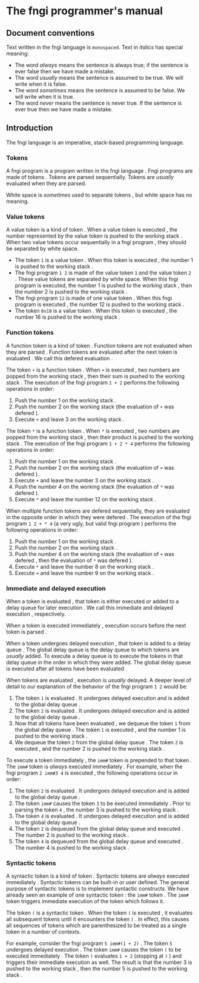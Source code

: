 <div>
<!-- Generated by cxt.py from manual.cxt -->
<h1>The fngi programmer&#x27;s manual</h1><h2>Document conventions</h2>Text written in the <span>		fngi language			</span> is <code>monospaced</code>. Text in <i>italics</i> has special meaning:</p><p><ul><li>The word <span>			<i>always</i>			</span> means the sentence is always true; if the sentence is ever false then we have made a mistake.</li><li>The word <span>			<i>usually</i>			</span> means the sentence is assumed to be true. We will write when it is false.</li><li>The word <span>		<i>sometimes</i>			</span> means the sentence is assumed to be false. We will write when it is true.</li><li>The word <span>			<i>never</i>			</span> means the sentence is never true. If the sentence is ever true then we have made a mistake.</li></ul> </p><p><h2>Introduction</h2>The <span>		fngi language			</span> is an imperative, stack-based programming language.</p><p><h3><span>		Tokens				</span></h3>A <span>		fngi program			</span> is a program written in the <span>		fngi language			</span>. <span>		Fngi programs			</span> are made of <span>			tokens				</span>. <span>		Tokens				</span> are <span>			parsed				</span> sequentially. <span>		Tokens				</span> are <span>			<i>usually</i>			</span> <span>		evaluated			</span> when they are parsed.</p><p></p><p>White space is <span>		<i>sometimes</i>			</span> used to separate <span>			tokens				</span>, but white space has no meaning.</p><p><h3><span>		Value tokens			</span></h3>A <span>		value token			</span> is a kind of <span>			token				</span>. When a <span>		value token			</span> is <span>		executed			</span>, the <span>			number				</span> represented by the <span>		value token			</span> is pushed to the <span>		working stack			</span>. When two <span>		value tokens			</span> occur sequentially in a <span>		fngi program			</span>, they should be separated by white space.</p><p><ul><li>The <span>			token				</span> <span>		<code>1</code>				</span> is a <span>		value token			</span>. When this <span>			token				</span> is <span>		executed			</span>, the <span>			number				</span> 1 is pushed to the <span>		working stack			</span>.</li><li>The <span>		fngi program			</span> <span>		<code>1 2</code>			</span> is made of the <span>		value token			</span> <span>		<code>1</code>				</span> and the <span>		value token			</span> <span>		<code>2</code>				</span>. These <span>		value tokens			</span> are separated by white space. When this <span>		fngi program			</span> is executed, the <span>			number				</span> 1 is pushed to the <span>		working stack			</span>, then the <span>			number				</span> 2 is pushed to the <span>		working stack			</span>. </li><li>The <span>		fngi program			</span> <span>		<code>12</code>			</span> is made of one <span>		value token			</span>. When this <span>		fngi program			</span> is <span>		executed			</span>, the <span>			number				</span> 12 is pushed to the <span>		working stack			</span>.</li><li>The <span>			token				</span> <span>		<code>0x10</code>			</span> is a <span>		value token			</span>. When this <span>			token				</span> is <span>		executed			</span>, the <span>			number				</span> 16 is pushed to the <span>		working stack			</span>.</li></ul><h3><span>	Function tokens			</span></h3>A <span>		function token			</span> is a kind of <span>			token				</span>. <span>	Function tokens			</span> are not <span>		evaluated			</span> when they are <span>			parsed				</span>. <span>	Function tokens			</span> are <span>		evaluated			</span> after the next <span>			token				</span> is <span>		evaluated			</span>. We call this <span>			defered				</span> <span>		evaluation			</span>.</p><p>The <span>			token				</span> <span>		<code>+</code>				</span> is a <span>		function token			</span>. When <span>		<code>+</code>				</span> is <span>		executed			</span>, two <span>			numbers				</span> are popped from the <span>		working stack			</span>, then their sum is pushed to the <span>		working stack			</span>. The <span>		execution			</span> of the <span>		fngi program			</span> <span>	<code>1 + 2</code>			</span> performs the following operations in order:</p><p><ol><li value="1">Push the <span>			number				</span> 1 on the <span>		working stack			</span>.</li><li value="2">Push the <span>			number				</span> 2 on the <span>		working stack			</span> (the <span>		evaluation			</span> of <span>		<code>+</code>				</span> was <span>			defered				</span>).</li><li value="3">Execute <span>		<code>+</code>				</span> and leave 3 on the <span>		working stack			</span>.</li></ol>The token <span>		<code>*</code>				</span> is a <span>		function token			</span>. When <span>		<code>*</code>				</span> is <span>		executed			</span>, two <span>			numbers				</span> are popped from the <span>		working stack			</span>, then their product is pushed to the <span>		working stack			</span>. The <span>		execution			</span> of the <span>		fngi program			</span> <span>	<code>1 + 2 * 4</code>			</span> performs the following operations in order:</p><p><ol><li value="1">Push the <span>			number				</span> 1 on the <span>		working stack			</span>.</li><li value="2">Push the <span>			number				</span> 2 on the <span>		working stack			</span> (the <span>		evaluation			</span> of <span>		<code>+</code>				</span> was <span>			defered				</span>).</li><li value="3">Execute <span>		<code>+</code>				</span> and leave the <span>			number				</span> 3 on the <span>		working stack			</span>.</li><li value="4">Push the <span>			number				</span> 4 on the <span>		working stack			</span> (the <span>		evaluation			</span> of <span>		<code>*</code>				</span> was <span>			defered				</span>).</li><li value="5">Execute <span>		<code>*</code>				</span> and leave the <span>			number				</span> 12 on the <span>		working stack			</span>.</li></ol>When multiple <span>		function tokens			</span> are <span>			defered				</span> sequentially, they are <span>		evaluated			</span> in the opposite order in which they were <span>			defered				</span>. The <span>		execution			</span> of the <span>		fngi program			</span> <span>	<code>1 2 + * 4</code>			</span> (a very ugly, but valid <span>		fngi program			</span>) performs the following operations in order:</p><p><ol><li value="1">Push the <span>			number				</span> 1 on the <span>		working stack			</span>.</li><li value="2">Push the <span>			number				</span> 2 on the <span>		working stack			</span>.</li><li value="3">Push the <span>			number				</span> 4 on the <span>		working stack			</span> (the <span>		evaluation			</span> of <span>		<code>+</code>				</span> was <span>			defered				</span>, then the <span>		evaluation			</span> of <span>		<code>*</code>				</span> was <span>			defered				</span>).</li><li value="4">Execute <span>		<code>*</code>				</span> and leave the <span>			number				</span> 8 on the <span>		working stack			</span>.</li><li value="5">Execute <span>		<code>+</code>				</span> and leave the <span>			number				</span> 9 on the <span>		working stack			</span>.</li></ol><h3><span>		Immediate			</span> and <span>			delayed				</span> <span>		execution			</span></h3>When a <span>			token				</span> is <span>		evaluated			</span>, that <span>			token				</span> is either <span>		executed			</span> or added to a <span>		delay queue			</span> for later <span>		execution			</span>. We call this <span>		immediate			</span> and <span>			delayed				</span> <span>		execution			</span>, respectively.</p><p>When a <span>			token				</span> is <span>		executed			</span> <span>		immediately			</span>, <span>		execution			</span> occurs before the next <span>			token				</span> is <span>			parsed				</span>.</p><p>When a <span>			token				</span> undergoes <span>			delayed				</span> <span>		execution			</span>, that <span>			token				</span> is added to a <span>		delay queue			</span>. The <span>	global delay queue		</span> is the <span>		delay queue			</span> to which <span>			tokens				</span> are <span>			<i>usually</i>			</span> added. To <span>			execute				</span> a <span>		delay queue			</span> is to <span>			execute				</span> the <span>			tokens				</span> in that <span>		delay queue			</span> in the order in which they were added. The <span>	global delay queue		</span> is <span>		executed			</span> after all <span>			tokens				</span> have been <span>		evaluated			</span>.</p><p></p><p>When <span>			tokens				</span> are <span>		evaluated			</span>, <span>		execution			</span> is <span>			<i>usually</i>			</span> delayed. A deeper level of detail to our explanation of the behavior of the <span>		fngi program			</span> <span>		<code>1 2</code>			</span> would be:</p><p><ol><li value="1">The <span>			token				</span> <span>		<code>1</code>				</span> is <span>		evaluated			</span>. It undergoes <span>			delayed				</span> <span>		execution			</span> and is added to the <span>	global delay queue		</span>.</li><li value="2">The <span>			token				</span> <span>		<code>2</code>				</span> is <span>		evaluated			</span>. It undergoes <span>			delayed				</span> <span>		execution			</span> and is added to the <span>	global delay queue		</span>.</li><li value="3">Now that all <span>			tokens				</span> have been <span>		evaluated			</span>, we dequeue the <span>			token				</span> <span>		<code>1</code>				</span> from the <span>	global delay queue		</span>. The <span>			token				</span> <span>		<code>1</code>				</span> is <span>		executed			</span>, and the <span>			number				</span> 1 is pushed to the <span>		working stack			</span>.</li><li value="4">We dequeue the <span>			token				</span> <span>		<code>2</code>				</span> from the <span>	global delay queue		</span>. The token <span>		<code>2</code>				</span> is <span>		executed			</span>, and the <span>			number				</span> 2 is pushed to the <span>		working stack			</span>.</li></ol>To <span>			execute				</span> a <span>			token				</span> <span>		immediately			</span>, the <span>		<code>imm#</code>			</span> <span>			token				</span> is prepended to that <span>			token				</span>. The <span>		<code>imm#</code>			</span> <span>			token				</span> is <span>			<i>always</i>			</span> <span>		executed			</span> <span>		immediately			</span>. For example, when the <span>		fngi program			</span> <span>	<code>2 imm#3 4</code>			</span> is <span>		executed			</span>, the following operations occur in order:</p><p><ol><li value="1">The <span>			token				</span> <span>		<code>2</code>				</span> is <span>		evaluated			</span>. It undergoes <span>			delayed				</span> <span>		execution			</span> and is added to the <span>	global delay queue		</span>.</li><li value="2">The <span>			token				</span> <span>		<code>imm#</code>			</span> causes the <span>			token				</span> <span>		<code>3</code>				</span> to be <span>		executed			</span> <span>		immediately			</span>. Prior to <span>			parsing				</span> the <span>			token				</span> <span>		<code>4</code>				</span>, the <span>			number				</span> 3 is pushed to the <span>		working stack			</span>.</li><li value="3">The <span>			token				</span> <span>		<code>4</code>				</span> is <span>		evaluated			</span>. It undergoes <span>			delayed				</span> <span>		execution			</span> and is added to the <span>	global delay queue		</span>.</li><li value="4">The <span>			token				</span> <span>		<code>2</code>				</span> is dequeued from the <span>	global delay queue		</span> and <span>		executed			</span>. The <span>			number				</span> 2 is pushed to the <span>		working stack			</span>.</li><li value="5">The <span>			token				</span> <span>		<code>4</code>				</span> is dequeued from the <span>	global delay queue		</span> and <span>		executed			</span>. The <span>			number				</span> 4 is pushed to the <span>		working stack			</span>.</li></ol><h3><span>	Syntactic tokens		</span></h3>A <span>		syntactic token			</span> is a kind of <span>			token				</span>. <span>	Syntactic tokens		</span> are <span>			<i>always</i>			</span> <span>		executed			</span> <span>		immediately			</span>. <span>	Syntactic tokens		</span> can be built-in or user defined. The general purpose of <span>		syntactic tokens		</span> is to implement syntactic constructs. We have already seen an example of one <span>		syntactic token			</span>: the <span>		<code>imm#</code>			</span> <span>			token				</span>. The <span>		<code>imm#</code>			</span> <span>			token				</span> triggers <span>		immediate			</span> <span>		execution			</span> of the <span>			token				</span> which follows it.</p><p>The <span>			token				</span> <span>	<code>(</code>				</span> is a <span>		syntactic token			</span>. When the <span>			token				</span> <span>	<code>(</code>				</span> is <span>		executed			</span>, it <span>		evaluates			</span> all subsequent <span>			tokens				</span> until it encounters the <span>			token				</span> <span>	<code>)</code>				</span>. In effect, this causes all sequences of <span>			tokens				</span> which are parenthesized to be treated as a single <span>			token				</span> in a number of contexts.</p><p>For example, consider the <span>		fngi program			</span> <span>	<code>5 imm#(1 + 2)</code>		</span>. The <span>			token				</span> <span>		<code>5</code>				</span> undergoes <span>			delayed				</span> <span>		execution			</span>. The <span>			token				</span> <span>		<code>imm#</code>			</span> causes the token <span>	<code>(</code>				</span> to be <span>		executed			</span> <span>		immediately			</span>. The <span>			token				</span> <span>	<code>(</code>				</span> <span>		evaluates			</span> <span>	<code>1 + 2</code>			</span> (stopping at <span>	<code>)</code>				</span>) and triggers their <span>		immediate			</span> <span>		execution			</span> as well. The result is that the <span>			number				</span> 3 is pushed to the <span>		working stack			</span>, then the <span>			number				</span> 5 is pushed to the <span>		working stack			</span>.</p><p></p><p></p><p></p><p></p><p></p><p></p><p></p><p></p><p></p><p></div>
